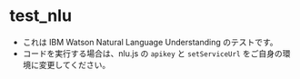 # test_nlu

* これは IBM Watson Natural Language Understanding のテストです。
* コードを実行する場合は、nlu.js の `apikey` と `setServiceUrl` をご自身の環境に変更してください。